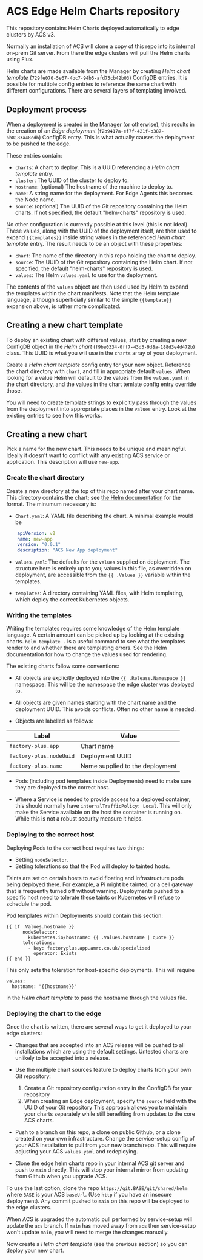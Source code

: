 # ACS Edge Helm Charts repository

This repository contains Helm Charts deployed automatically to edge
clusters by ACS v3.

Normally an installation of ACS will clone a copy of this repo into its
internal on-prem Git server. From there the edge clusters will pull the
Helm charts using Flux.

Helm charts are made available from the Manager by creating
_Helm chart template_ (`729fe070-5e67-4bc7-94b5-afd75cb42b03`) ConfigDB
entries. It is possible for multiple config entries to reference the
same chart with different configurations. There are several layers of
templating involved.

## Deployment process

When a deployment is created in the Manager (or otherwise), this results
in the creation of an _Edge deployment_
(`f2b9417a-ef7f-421f-b387-bb8183a48cdb`) ConfigDB entry. This is what
actually causes the deployment to be pushed to the edge.

These entries contain:

* `charts`: A chart to deploy. This is a UUID referencing a
  _Helm chart template_ entry.
* `cluster`: The UUID of the cluster to deploy to.
* `hostname`: (optional) The hostname of the machine to deploy to.
* `name`: A string name for the deployment. For Edge Agents this becomes
  the Node name.
* `source`: (optional) The UUID of the Git repository containing the Helm charts.
  If not specified, the default "helm-charts" repository is used.

No other configuration is currently possible at this level (this is not
ideal). These values, along with the UUID of the deployment itself, are
then used to expand `{{templates}}` inside string values in the
referenced _Helm chart template_ entry. The result needs to be an object
with these properties:

* `chart`: The name of the directory in this repo holding the chart to
  deploy.
* `source`: The UUID of the Git repository containing the Helm chart. If not specified,
  the default "helm-charts" repository is used.
* `values`: The Helm `values.yaml` to use for the deployment.

The contents of the `values` object are then used used by Helm to expand
the templates within the chart manifests. Note that the Helm template
language, although superficially similar to the simple `{{template}}`
expansion above, is rather more complicated.

## Creating a new chart template

To deploy an existing chart with different values, start by creating a
new ConfigDB object in the _Helm chart_
(`f9be0334-0ff7-43d3-9d8a-188d3e4d472b`) class. This UUID is what you
will use in the `charts` array of your deployment.

Create a _Helm chart template_ config entry for your new object.
Reference the chart directory with `chart`, and fill in appropriate
default `values`. When looking for a value Helm will default to the
values from the `values.yaml` in the chart directory, and the values in
the chart temlate config entry override those.

You will need to create template strings to explicitly pass through the
values from the deployment into appropriate places in the `values`
entry. Look at the existing entries to see how this works.

## Creating a new chart

Pick a name for the new chart. This needs to be unique and meaningful.
Ideally it doesn't want to conflict with any existing ACS service or
application. This description will use `new-app`.

### Create the chart directory

Create a new directory at the top of this repo named after your chart
name. This directory contains the chart; see [the Helm
documentation](https://helm.sh/docs/topics/charts/) for the format. The
minumum necessary is:

* `Chart.yaml`: A YAML file describing the chart. A minimal example
  would be

```yaml
    apiVersion: v2
    name: new-app
    version: "0.0.1"
    description: "ACS New App deployment"
```

* `values.yaml`: The defaults for the `values` supplied on deployment.
  The structure here is entirely up to you; values in this file, as
  overridden on deployment, are accessible from the `{{ .Values }}`
  variable within the templates.

* `templates`: A directory containing YAML files, with Helm templating,
  which deploy the correct Kubernetes objects.

### Writing the templates

Writing the templates requires some knowledge of the Helm template
language. A certain amount can be picked up by looking at the existing
charts. `helm template .` is a useful command to see what the templates
render to and whether there are templating errors. See the Helm
documentation for how to change the values used for rendering.

The existing charts follow some conventions:

* All objects are explicitly deployed into the `{{ .Release.Namespace
  }}` namespace. This will be the namespace the edge cluster was
  deployed to.

* All objects are given names starting with the chart name and the
  deployment UUID. This avoids conflicts. Often no other name is needed.

* Objects are labelled as follows:

Label|Value
---|---
`factory-plus.app`|Chart name
`factory-plus.nodeUuid`|Deployment UUID
`factory-plus.name`|Name supplied to the deployment

* Pods (including pod templates inside Deployments) need to make sure
  they are deployed to the correct host.

* Where a Service is needed to provide access to a deployed container,
  this should normally have `internalTrafficPolicy: Local`. This will
  only make the Service available on the host the container is running
  on. While this is not a robust security measure it helps.

### Deploying to the correct host

Deploying Pods to the correct host requires two things:

* Setting `nodeSelector`.
* Setting tolerations so that the Pod will deploy to tainted hosts.

Taints are set on certain hosts to avoid floating and infrastructure
pods being deployed there. For example, a Pi might be tainted, or a cell
gateway that is frequently turned off without warning. Deployments
pushed to a specific host need to tolerate these taints or Kubernetes
will refuse to schedule the pod.

Pod templates within Deployments should contain this section:

    {{ if .Values.hostname }}
          nodeSelector:
            kubernetes.io/hostname: {{ .Values.hostname | quote }}
          tolerations:
            - key: factoryplus.app.amrc.co.uk/specialised
              operator: Exists
    {{ end }}

This only sets the toleration for host-specific deployments. This will
require

    values:
      hostname: "{{hostname}}"

in the _Helm chart template_ to pass the hostname through the values
file.

### Deploying the chart to the edge

Once the chart is written, there are several ways to get it deployed to your edge clusters:

* Changes that are accepted into an ACS release will be pushed to all
  installations which are using the default settings. Untested charts
  are unlikely to be accepted into a release.

* Use the multiple chart sources feature to deploy charts from your own Git repository:
  1. Create a Git repository configuration entry in the ConfigDB for your repository
  2. When creating an Edge deployment, specify the `source` field with the UUID of your Git repository
  This approach allows you to maintain your charts separately while still benefiting from
  updates to the core ACS charts.

* Push to a branch on this repo, a clone on public Github, or a clone
  created on your own infrastructure. Change the service-setup config of
  your ACS installation to pull from your new branch/repo. This will
  require adjusting your ACS `values.yaml` and redeploying.

* Clone the edge helm charts repo in your internal ACS git server and
  push to `main` directly. This will stop your internal mirror from
  updating from Github when you upgrade ACS.

To use the last option, clone the repo
`https://git.BASE/git/shared/helm` where `BASE` is your ACS `baseUrl`.
(Use `http` if you have an insecure deployment). Any commit pushed to
`main` on this repo will be deployed to the edge clusters.

When ACS is upgraded the automatic pull performed by service-setup will
update the `acs` branch. If `main` has moved away from `acs` then
service-setup won't update `main`, you will need to merge the changes
manually.

Now create a _Helm chart template_ (see the previous section) so you can
deploy your new chart.
